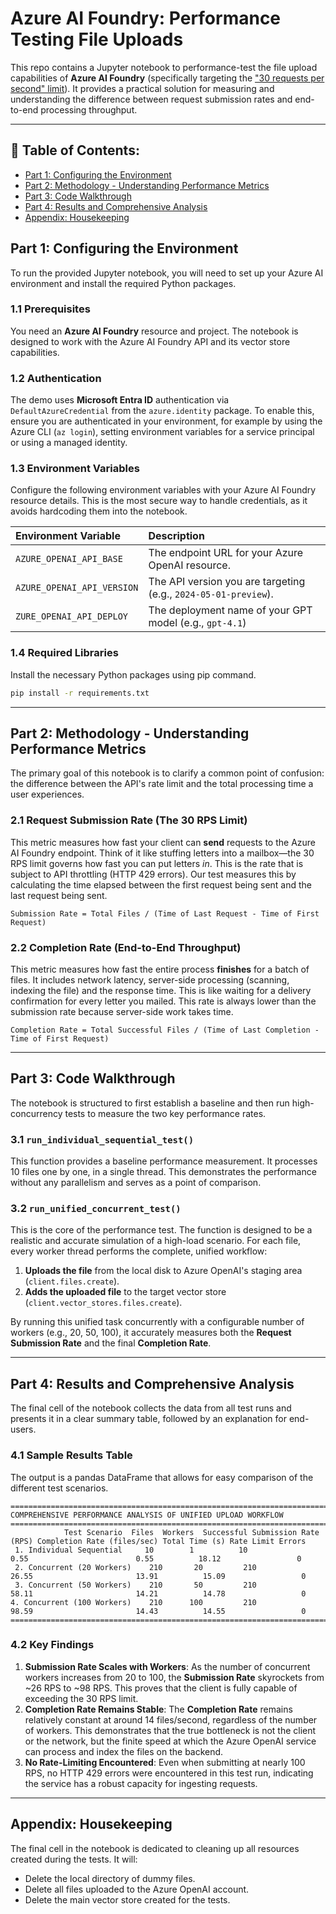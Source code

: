 # Azure AI Foundry: Performance Testing File Uploads

This repo contains a Jupyter notebook to performance-test the file upload capabilities of **Azure AI Foundry** (specifically targeting the ["30 requests per second" limit](https://learn.microsoft.com/en-us/azure/ai-foundry/openai/quotas-limits?tabs=REST#quotas-and-limits-reference)). It provides a practical solution for measuring and understanding the difference between request submission rates and end-to-end processing throughput.

***

## 📑 Table of Contents:
- [Part 1: Configuring the Environment](#part-1-configuring-the-environment)
- [Part 2: Methodology - Understanding Performance Metrics](#part-2-methodology---understanding-performance-metrics)
- [Part 3: Code Walkthrough](#part-3-code-walkthrough)
- [Part 4: Results and Comprehensive Analysis](#part-4-results-and-comprehensive-analysis)
- [Appendix: Housekeeping](#appendix-housekeeping)

## Part 1: Configuring the Environment
To run the provided Jupyter notebook, you will need to set up your Azure AI environment and install the required Python packages.

### 1.1 Prerequisites
You need an **Azure AI Foundry** resource and project. The notebook is designed to work with the Azure AI Foundry API and its vector store capabilities.

### 1.2 Authentication
The demo uses **Microsoft Entra ID** authentication via `DefaultAzureCredential` from the `azure.identity` package. To enable this, ensure you are authenticated in your environment, for example by using the Azure CLI (`az login`), setting environment variables for a service principal or using a managed identity.

### 1.3 Environment Variables
Configure the following environment variables with your Azure AI Foundry resource details. This is the most secure way to handle credentials, as it avoids hardcoding them into the notebook.

| Environment Variable             | Description                                                     |
| :------------------------------- | :-------------------------------------------------------------- |
| `AZURE_OPENAI_API_BASE`          | The endpoint URL for your Azure OpenAI resource.                |
| `AZURE_OPENAI_API_VERSION`       | The API version you are targeting (e.g., `2024-05-01-preview`). |
| `ZURE_OPENAI_API_DEPLOY`         | The deployment name of your GPT model (e.g., `gpt-4.1`)         |

### 1.4 Required Libraries
Install the necessary Python packages using pip command.

```bash
pip install -r requirements.txt
```

***

## Part 2: Methodology - Understanding Performance Metrics
The primary goal of this notebook is to clarify a common point of confusion: the difference between the API's rate limit and the total processing time a user experiences.

### 2.1 Request Submission Rate (The 30 RPS Limit)
This metric measures how fast your client can **send** requests to the Azure AI Foundry endpoint. Think of it like stuffing letters into a mailbox—the 30 RPS limit governs how fast you can put letters *in*. This is the rate that is subject to API throttling (HTTP 429 errors). Our test measures this by calculating the time elapsed between the first request being sent and the last request being sent.

`Submission Rate = Total Files / (Time of Last Request - Time of First Request)`

### 2.2 Completion Rate (End-to-End Throughput)
This metric measures how fast the entire process **finishes** for a batch of files. It includes network latency, server-side processing (scanning, indexing the file) and the response time. This is like waiting for a delivery confirmation for every letter you mailed. This rate is always lower than the submission rate because server-side work takes time.

`Completion Rate = Total Successful Files / (Time of Last Completion - Time of First Request)`

***

## Part 3: Code Walkthrough
The notebook is structured to first establish a baseline and then run high-concurrency tests to measure the two key performance rates.

### 3.1 `run_individual_sequential_test()`
This function provides a baseline performance measurement. It processes 10 files one by one, in a single thread. This demonstrates the performance without any parallelism and serves as a point of comparison.

### 3.2 `run_unified_concurrent_test()`
This is the core of the performance test. The function is designed to be a realistic and accurate simulation of a high-load scenario. For each file, every worker thread performs the complete, unified workflow:
1.  **Uploads the file** from the local disk to Azure OpenAI's staging area (`client.files.create`).
2.  **Adds the uploaded file** to the target vector store (`client.vector_stores.files.create`).

By running this unified task concurrently with a configurable number of workers (e.g., 20, 50, 100), it accurately measures both the **Request Submission Rate** and the final **Completion Rate**.

***

## Part 4: Results and Comprehensive Analysis
The final cell of the notebook collects the data from all test runs and presents it in a clear summary table, followed by an explanation for end-users.

### 4.1 Sample Results Table
The output is a pandas DataFrame that allows for easy comparison of the different test scenarios.

```
==============================================================================================================
COMPREHENSIVE PERFORMANCE ANALYSIS OF UNIFIED UPLOAD WORKFLOW
==============================================================================================================
            Test Scenario  Files  Workers  Successful Submission Rate (RPS) Completion Rate (files/sec) Total Time (s) Rate Limit Errors
 1. Individual Sequential     10        1          10                  0.55                        0.55          18.12                 0
 2. Concurrent (20 Workers)    210       20         210                 26.55                       13.91          15.09                 0
 3. Concurrent (50 Workers)    210       50         210                 58.11                       14.21          14.78                 0
4. Concurrent (100 Workers)    210      100         210                 98.59                       14.43          14.55                 0
==============================================================================================================
```

### 4.2 Key Findings
1.  **Submission Rate Scales with Workers**: As the number of concurrent workers increases from 20 to 100, the **Submission Rate** skyrockets from ~26 RPS to ~98 RPS. This proves that the client is fully capable of exceeding the 30 RPS limit.
2.  **Completion Rate Remains Stable**: The **Completion Rate** remains relatively constant at around 14 files/second, regardless of the number of workers. This demonstrates that the true bottleneck is not the client or the network, but the finite speed at which the Azure OpenAI service can process and index the files on the backend.
3.  **No Rate-Limiting Encountered**: Even when submitting at nearly 100 RPS, no HTTP 429 errors were encountered in this test run, indicating the service has a robust capacity for ingesting requests.

***

## Appendix: Housekeeping
The final cell in the notebook is dedicated to cleaning up all resources created during the tests. It will:
-   Delete the local directory of dummy files.
-   Delete all files uploaded to the Azure OpenAI account.
-   Delete the main vector store created for the tests.
